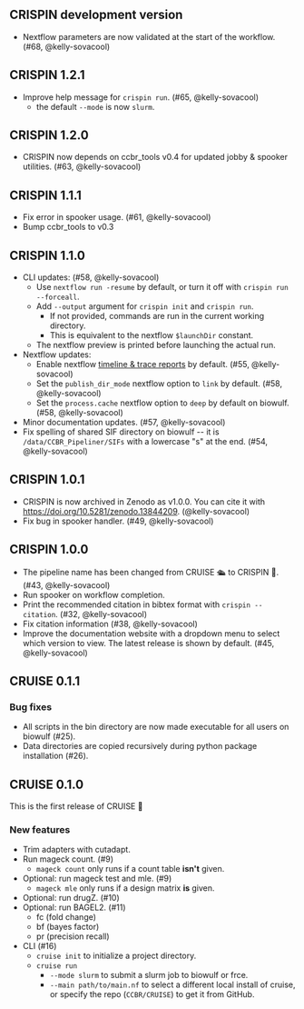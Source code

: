 ## CRISPIN development version

- Nextflow parameters are now validated at the start of the workflow. (#68, @kelly-sovacool)

## CRISPIN 1.2.1

- Improve help message for `crispin run`. (#65, @kelly-sovacool)
  - the default `--mode` is now `slurm`.

## CRISPIN 1.2.0

- CRISPIN now depends on ccbr_tools v0.4 for updated jobby & spooker utilities. (#63, @kelly-sovacool)

## CRISPIN 1.1.1

- Fix error in spooker usage. (#61, @kelly-sovacool)
- Bump ccbr_tools to v0.3

## CRISPIN 1.1.0

- CLI updates: (#58, @kelly-sovacool)
  - Use `nextflow run -resume` by default, or turn it off with `crispin run --forceall`.
  - Add `--output` argument for `crispin init` and `crispin run`.
    - If not provided, commands are run in the current working directory.
    - This is equivalent to the nextflow `$launchDir` constant.
  - The nextflow preview is printed before launching the actual run.
- Nextflow updates:
  - Enable nextflow [timeline & trace reports](https://www.nextflow.io/docs/latest/reports.html) by default. (#55, @kelly-sovacool)
  - Set the `publish_dir_mode` nextflow option to `link` by default. (#58, @kelly-sovacool)
  - Set the `process.cache` nextflow option to `deep` by default on biowulf. (#58, @kelly-sovacool)
- Minor documentation updates. (#57, @kelly-sovacool)
- Fix spelling of shared SIF directory on biowulf -- it is `/data/CCBR_Pipeliner/SIFs` with a lowercase "s" at the end. (#54, @kelly-sovacool)

## CRISPIN 1.0.1

- CRISPIN is now archived in Zenodo as v1.0.0. You can cite it with <https://doi.org/10.5281/zenodo.13844209>. (@kelly-sovacool)
- Fix bug in spooker handler. (#49, @kelly-sovacool)

## CRISPIN 1.0.0

- The pipeline name has been changed from CRUISE 🛳️ to CRISPIN 🍪. (#43, @kelly-sovacool)
- Run spooker on workflow completion.
- Print the recommended citation in bibtex format with `crispin --citation`. (#32, @kelly-sovacool)
- Fix citation information (#38, @kelly-sovacool)
- Improve the documentation website with a dropdown menu to select which version to view. The latest release is shown by default. (#45, @kelly-sovacool)

## CRUISE 0.1.1

### Bug fixes

- All scripts in the bin directory are now made executable for all users on biowulf (#25).
- Data directories are copied recursively during python package installation (#26).

## CRUISE 0.1.0

This is the first release of CRUISE 🎉

### New features

- Trim adapters with cutadapt.
- Run mageck count. (#9)
  - `mageck count` only runs if a count table **isn't** given.
- Optional: run mageck test and mle. (#9)
  - `mageck mle` only runs if a design matrix **is** given.
- Optional: run drugZ. (#10)
- Optional: run BAGEL2. (#11)
  - fc (fold change)
  - bf (bayes factor)
  - pr (precision recall)
- CLI (#16)
  - `cruise init` to initialize a project directory.
  - `cruise run`
    - `--mode slurm` to submit a slurm job to biowulf or frce.
    - `--main path/to/main.nf` to select a different local install of cruise, or specify the repo (`CCBR/CRUISE`) to get it from GitHub.
